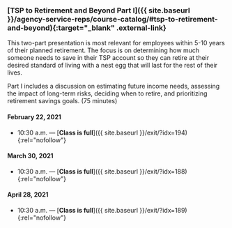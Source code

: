 ### [TSP to Retirement and Beyond Part I]({{ site.baseurl }}/agency-service-reps/course-catalog/#tsp-to-retirement-and-beyond){:target="\_blank" .external-link}

This two-part presentation is most relevant for employees within 5-10 years of their planned retirement. The focus is on determining how much someone needs to save in their TSP account so they can retire at their desired standard of living with a nest egg that will last for the rest of their lives.

Part I includes a discussion on estimating future income needs, assessing the impact of long-term risks, deciding when to retire, and prioritizing retirement savings goals. (75 minutes)

#### February 22, 2021

- 10:30 a.m. — [**Class is full**]({{ site.baseurl }}/exit/?idx=194){:rel="nofollow"}

#### March 30, 2021

- 10:30 a.m. — [**Class is full**]({{ site.baseurl }}/exit/?idx=188){:rel="nofollow"}

#### April 28, 2021

- 10:30 a.m. — [**Class is full**]({{ site.baseurl }}/exit/?idx=189){:rel="nofollow"}

